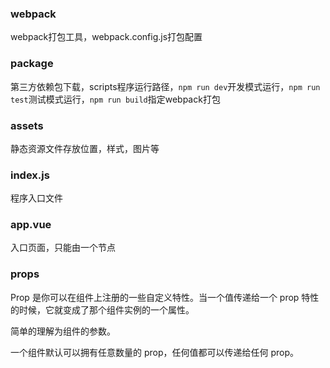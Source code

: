### webpack
webpack打包工具，webpack.config.js打包配置

### package
第三方依赖包下载，scripts程序运行路径，`npm run dev`开发模式运行，`npm run test`测试模式运行，`npm run build`指定webpack打包

### assets
静态资源文件存放位置，样式，图片等

### index.js
程序入口文件

### app.vue
入口页面，只能由一个节点


### props
Prop 是你可以在组件上注册的一些自定义特性。当一个值传递给一个 prop 特性的时候，它就变成了那个组件实例的一个属性。

简单的理解为组件的参数。

一个组件默认可以拥有任意数量的 prop，任何值都可以传递给任何 prop。

